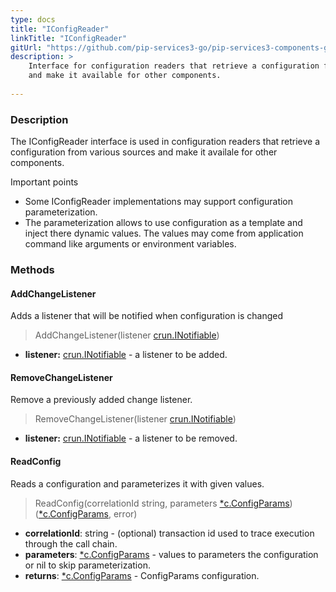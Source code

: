 ```yaml
---
type: docs
title: "IConfigReader"
linkTitle: "IConfigReader"
gitUrl: "https://github.com/pip-services3-go/pip-services3-components-go"
description: >
    Interface for configuration readers that retrieve a configuration from various sources
    and make it available for other components.
    
---
```


### Description

The IConfigReader interface is used in configuration readers that retrieve a configuration from various sources and make it availale for other components.

Important points

- Some IConfigReader implementations may support configuration parameterization.
- The parameterization allows to use configuration as a template and inject there dynamic values. The values may come from application command like arguments or environment variables.

### Methods

#### AddChangeListener
Adds a listener that will be notified when configuration is changed

> AddChangeListener(listener [crun.INotifiable](../../../commons/run/inotifiable))

- **listener:** [crun.INotifiable](../../../commons/run/inotifiable) - a listener to be added.


#### RemoveChangeListener
Remove a previously added change listener.

> RemoveChangeListener(listener [crun.INotifiable](../../../commons/run/inotifiable))

- **listener:** [crun.INotifiable](../../../commons/run/inotifiable) - a listener to be removed.

#### ReadConfig
Reads a configuration and parameterizes it with given values.

> ReadConfig(correlationId string, parameters [*c.ConfigParams](../../../commons/config/config_params)) ([*c.ConfigParams](../../../commons/config/config_params), error)

- **correlationId**: string - (optional) transaction id used to trace execution through the call chain.
- **parameters**: [*c.ConfigParams](../../../commons/config/config_params) - values to parameters the configuration or nil to skip parameterization.
- **returns**: [*c.ConfigParams](../../../commons/config/config_params) - ConfigParams configuration.
